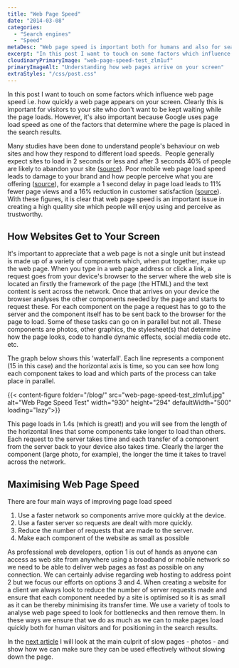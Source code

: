 ```yaml
---
title: "Web Page Speed"
date: "2014-03-08"
categories:
  - "Search engines"
  - "Speed"
metaDesc: "Web page speed is important both for humans and also for search engines. This post looks at the factors involved and what can be done to improve matters."
excerpt: "In this post I want to touch on some factors which influence web page speed i.e. how quickly a web page appears on your screen. Clearly this is important for visitors to your site who don’t want to be kept waiting while the page loads. However, it’s also important because Google uses page load speed as one of the factors that determine where the page is placed in the search results."
cloudinaryPrimaryImage: "web-page-speed-test_zlm1uf"
primaryImageAlt: "Understanding how web pages arrive on your screen"
extraStyles: "/css/post.css"
---
```


In this post I want to touch on some factors which influence web page speed i.e. how quickly a web page appears on your screen. Clearly this is important for visitors to your site who don't want to be kept waiting while the page loads. However, it's also important because Google uses page load speed as one of the factors that determine where the page is placed in the search results.

Many studies have been done to understand people's behaviour on web sites and how they respond to different load speeds.  People generally expect sites to load in 2 seconds or less and after 3 seconds 40% of people are likely to abandon your site ([source](https://speakerdeck.com/lara/designing-for-performance)). Poor mobile web page load speed leads to damage to your brand and how people perceive what you are offering ([source](https://calendar.perfplanet.com/2013/slow-pages-damage-perception/)), for example a 1 second delay in page load leads to 11% fewer page views and a 16% reduction in customer satisfaction ([source](https://www.radware.com/Documents/Infographics/SOTU-EcommercePageSpeed-Fall-2013/)). With these figures, it is clear that web page speed is an important issue in creating a high quality site which people will enjoy using and perceive as trustworthy.

## How Websites Get to Your Screen

It's important to appreciate that a web page is not a single unit but instead is made up of a variety of components which, when put together, make up the web page. When you type in a web page address or click a link, a request goes from your device's browser to the server where the web site is located an firstly the framework of the page (the HTML) and the text content is sent across the network. Once that arrives on your device the browser analyses the other components needed by the page and starts to request these. For each component on the page a request has to go to the server and the component itself has to be sent back to the browser for the page to load. Some of these tasks can go on in parallel but not all. These components are photos, other graphics, the stylesheet(s) that determine how the page looks, code to handle dynamic effects, social media code etc. etc.

The graph below shows this 'waterfall'. Each line represents a component (15 in this case) and the horizontal axis is time, so you can see how long each component takes to load and which parts of the process can take place in parallel.

{{< content-figure folder="/blog/"
src="web-page-speed-test_zlm1uf.jpg"
alt="Web Page Speed Test"
width="930" height="294" defaultWidth="500"
loading="lazy">}}

This page loads in 1.4s (which is great!) and you will see from the length of the horizontal lines that some components take longer to load than others. Each request to the server takes time and each transfer of a component from the server back to your device also takes time. Clearly the larger the component (large photo, for example), the longer the time it takes to travel across the network.

## Maximising Web Page Speed

There are four main ways of improving page load speed

1. Use a faster network so components arrive more quickly at the device.
2. Use a faster server so requests are dealt with more quickly.
3. Reduce the number of requests that are made to the server.
4. Make each component of the website as small as possible

As professional web developers, option 1 is out of hands as anyone can access as web site from anywhere using a broadband or mobile network so we need to be able to deliver web pages as fast as possible on any connection. We can certainly advise regarding web hosting to address point 2 but we focus our efforts on options 3 and 4. When creating a website for a client we always look to reduce the number of server requests made and ensure that each component needed by a site is optimised so it is as small as it can be thereby minimising its transfer time. We use a variety of tools to analyse web page speed to look for bottlenecks and then remove them. In these ways we ensure that we do as much as we can to make pages load quickly both for human visitors and for positioning in the search results.

In the [next article](/blog/photos-faster-page-load-times/) I will look at the main culprit of slow pages - photos - and show how we can make sure they can be used effectively without slowing down the page.
